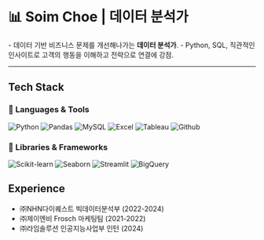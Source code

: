 <h1>📊 Soim Choe | 데이터 분석가</h1>

<p>
- 데이터 기반 비즈니스 문제를 개선해나가는 <strong>데이터 분석가</strong>.
- Python, SQL, 직관적인 인사이트로 고객의 행동을 이해하고 전략으로 연결에 강점.
</p>

---
## Tech Stack

### 🔨 Languages & Tools
![Python](https://img.shields.io/badge/-Python-3776AB?style=flat-square&logo=python&logoColor=white)
![Pandas](https://img.shields.io/badge/-Pandas-150458?style=flat-square&logo=pandas&logoColor=white)
![MySQL](https://img.shields.io/badge/-MySQL-4479A1?style=flat-square&logo=mysql&logoColor=white)
![Excel](https://img.shields.io/badge/-Excel-217346?style=flat-square&logo=microsoft-excel&logoColor=white)
![Tableau](https://img.shields.io/badge/-Tableau-E97627?style=flat-square&logo=tableau&logoColor=white)
![Github](https://img.shields.io/badge/-Github-181717?style=flat-square&logo=github&logoColor=white)

### 🧠 Libraries & Frameworks
![Scikit-learn](https://img.shields.io/badge/-Scikit--learn-F7931E?style=flat-square&logo=scikitlearn&logoColor=white)
![Seaborn](https://img.shields.io/badge/-Seaborn-2E5C6E?style=flat-square)
![Streamlit](https://img.shields.io/badge/-Streamlit-FF4B4B?style=flat-square&logo=streamlit&logoColor=white)
![BigQuery](https://img.shields.io/badge/-BigQuery-4285F4?style=flat-square&logo=googlecloud&logoColor=white)


## Experience

- ㈜NHN다이퀘스트 빅데이터분석부  (2022-2024) 
- ㈜제이엔비 Frosch 마케팅팀  (2021-2022)  
- ㈜라임솔루션 인공지능사업부 인턴 (2024) 
